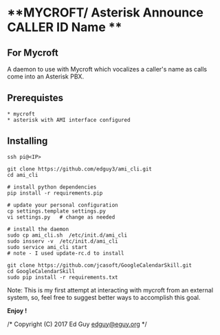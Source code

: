 **MYCROFT/ Asterisk Announce CALLER ID Name **
===================

For Mycroft
----------

A daemon to use with Mycroft which vocalizes a caller's name as 
calls come into an Asterisk PBX.



Prerequistes
------------
    * mycroft
    * asterisk with AMI interface configured 


Installing
----------

    ssh pi@<IP>

    git clone https://github.com/edguy3/ami_cli.git
    cd ami_cli

    # install python dependencies
    pip install -r requirements.pip

    # update your personal configuration
    cp settings.template settings.py
    vi settings.py   # change as needed

    # install the daemon
    sudo cp ami_cli.sh  /etc/init.d/ami_cli
    sudo insserv -v  /etc/init.d/ami_cli
    sudo service ami_cli start
    # note - I used update-rc.d to install

    git clone https://github.com/jcasoft/GoogleCalendarSkill.git
    cd GoogleCalendarSkill
    sudo pip install -r requirements.txt

Note: This is my first attempt at interacting with mycroft from an external system,
so, feel free to suggest better ways to accomplish this goal. 

**Enjoy !**

/* Copyright (C) 2017 Ed Guy <edguy@eguy.org> */
